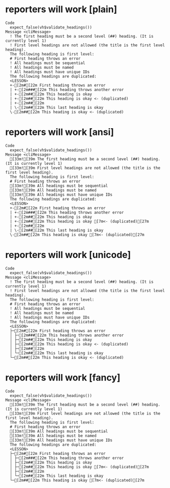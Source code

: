 # reporters will work [plain]

    Code
      expect_false(vh$validate_headings())
    Message <cliMessage>
      ! The first heading must be a second level (##) heading. (It is currently level 1)
      ! First level headings are not allowed (the title is the first level heading).
      The following heading is first level: 
      # First heading throws an error
      ! All headings must be sequential
      ! All headings must be named
      ! All headings must have unique IDs
      The following headings are duplicated:
      <LESSON>
      +-[2m#[22m First heading throws an error
      | +-[2m###[22m This heading throws another error
      | +-[2m##[22m This heading is okay
      | +-[2m##[22m This heading is okay <- (duplicated)
      | +-[2m##[22m 
      | \-[2m##[22m This last heading is okay
      \-[2m##[22m This heading is okay <- (duplicated)

# reporters will work [ansi]

    Code
      expect_false(vh$validate_headings())
    Message <cliMessage>
      [33m![39m The first heading must be a second level (##) heading. (It is currently level 1)
      [33m![39m First level headings are not allowed (the title is the first level heading).
      The following heading is first level: 
      # First heading throws an error
      [33m![39m All headings must be sequential
      [33m![39m All headings must be named
      [33m![39m All headings must have unique IDs
      The following headings are duplicated:
      <LESSON>
      +-[2m#[22m First heading throws an error
      | +-[2m###[22m This heading throws another error
      | +-[2m##[22m This heading is okay
      | +-[2m##[22m This heading is okay [7m<- (duplicated)[27m
      | +-[2m##[22m 
      | \-[2m##[22m This last heading is okay
      \-[2m##[22m This heading is okay [7m<- (duplicated)[27m

# reporters will work [unicode]

    Code
      expect_false(vh$validate_headings())
    Message <cliMessage>
      ! The first heading must be a second level (##) heading. (It is currently level 1)
      ! First level headings are not allowed (the title is the first level heading).
      The following heading is first level: 
      # First heading throws an error
      ! All headings must be sequential
      ! All headings must be named
      ! All headings must have unique IDs
      The following headings are duplicated:
      <LESSON>
      ├─[2m#[22m First heading throws an error
      │ ├─[2m###[22m This heading throws another error
      │ ├─[2m##[22m This heading is okay
      │ ├─[2m##[22m This heading is okay <- (duplicated)
      │ ├─[2m##[22m 
      │ └─[2m##[22m This last heading is okay
      └─[2m##[22m This heading is okay <- (duplicated)

# reporters will work [fancy]

    Code
      expect_false(vh$validate_headings())
    Message <cliMessage>
      [33m![39m The first heading must be a second level (##) heading. (It is currently level 1)
      [33m![39m First level headings are not allowed (the title is the first level heading).
      The following heading is first level: 
      # First heading throws an error
      [33m![39m All headings must be sequential
      [33m![39m All headings must be named
      [33m![39m All headings must have unique IDs
      The following headings are duplicated:
      <LESSON>
      ├─[2m#[22m First heading throws an error
      │ ├─[2m###[22m This heading throws another error
      │ ├─[2m##[22m This heading is okay
      │ ├─[2m##[22m This heading is okay [7m<- (duplicated)[27m
      │ ├─[2m##[22m 
      │ └─[2m##[22m This last heading is okay
      └─[2m##[22m This heading is okay [7m<- (duplicated)[27m

